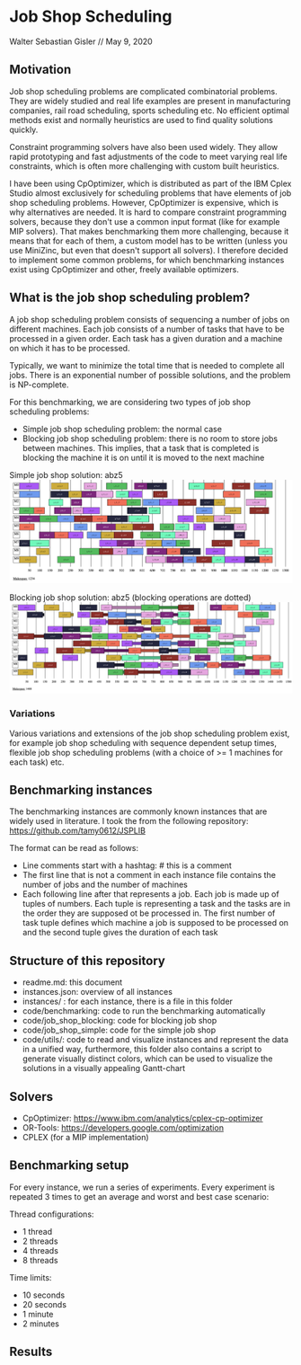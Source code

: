 # Job Shop Scheduling

Walter Sebastian Gisler //
May 9, 2020

## Motivation

Job shop scheduling problems are complicated combinatorial problems. They are widely studied and real life examples are present in manufacturing companies, rail road scheduling, sports scheduling etc. No efficient optimal methods exist and normally heuristics are used to find quality solutions quickly.

Constraint programming solvers have also been used widely. They allow rapid prototyping and fast adjustments of the code to meet varying real life constraints, which is often more challenging with custom built heuristics.

I have been using CpOptimizer, which is distributed as part of the IBM Cplex Studio almost exclusively for scheduling problems that have elements of job shop scheduling problems. However, CpOptimizer is expensive, which is why alternatives are needed. It is hard to compare constraint programming solvers, because they don't use a common input format (like for example MIP solvers). That makes benchmarking them more challenging, because it means that for each of them, a custom model has to be written (unless you use MiniZinc, but even that doesn't support all solvers). I therefore decided to implement some common problems, for which benchmarking instances exist using CpOptimizer and other, freely available optimizers.

## What is the job shop scheduling problem?

A job shop scheduling problem consists of sequencing a number of jobs on different machines. Each job consists of a number of tasks that have to be processed in a given order. Each task has a given duration and a machine on which it has to be processed.

Typically, we want to minimize the total time that is needed to complete all jobs. There is an exponential number of possible solutions, and the problem is NP-complete.

For this benchmarking, we are considering two types of job shop scheduling problems:
- Simple job shop scheduling problem: the normal case
- Blocking job shop scheduling problem: there is no room to store jobs between machines. This implies, that a task that is completed is blocking the machine it is on until it is moved to the next machine

Simple job shop solution: abz5
![](doc/simple.png)

Blocking job shop solution: abz5 (blocking operations are dotted)
![](doc/blocking.png)

### Variations

Various variations and extensions of the job shop scheduling problem exist, for example job shop scheduling with sequence dependent setup times, flexible job shop scheduling problems (with a choice of >= 1 machines for each task) etc.

## Benchmarking instances

The benchmarking instances are commonly known instances that are widely used in literature. I took the from the following repository: https://github.com/tamy0612/JSPLIB

The format can be read as follows:

- Line comments start with a hashtag: # this is a comment
- The first line that is not a comment in each instance file contains the number of jobs and the number of machines
- Each following line after that represents a job. Each job is made up of tuples of numbers. Each tuple is representing a task and the tasks are in the order they are supposed ot be processed in. The first number of task tuple defines which machine a job is supposed to be processed on and the second tuple gives the duration of each task

## Structure of this repository

- readme.md: this document
- instances.json: overview of all instances
- instances/ : for each instance, there is a file in this folder
- code/benchmarking: code to run the benchmarking automatically
- code/job_shop_blocking: code for blocking job shop
- code/job_shop_simple: code for the simple job shop
- code/utils/: code to read and visualize instances and represent the data in a unified way, furthermore, this folder also contains a script to generate visually distinct colors, which can be used to visualize the solutions in a visually appealing Gantt-chart

## Solvers

- CpOptimizer: https://www.ibm.com/analytics/cplex-cp-optimizer
- OR-Tools: https://developers.google.com/optimization
- CPLEX (for a MIP implementation)

## Benchmarking setup

For every instance, we run a series of experiments. Every experiment is repeated 3 times to get an average and worst and best case scenario:

Thread configurations:
- 1 thread
- 2 threads
- 4 threads
- 8 threads

Time limits:
- 10 seconds
- 20 seconds
- 1 minute
- 2 minutes

## Results
